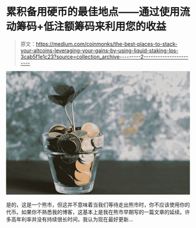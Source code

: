 # 累积备用硬币的最佳地点——通过使用流动筹码+低注额筹码来利用您的收益

> 原文：<https://medium.com/coinmonks/the-best-places-to-stack-your-altcoins-leveraging-your-gains-by-using-liquid-staking-lps-3cab5f1e1c23?source=collection_archive---------2----------------------->

![](img/b3747ccd2a24e633869ae9a34fe5d0bf.png)

是的，这是一个熊市，但这并不意味着当我们等待走出熊市时，你不应该使用你的代币。如果你不熟悉我的博客，这基本上是我在熊市早期写的一篇文章的延续。许多高年利率并没有持续很长时间，我认为现在最好更新…
